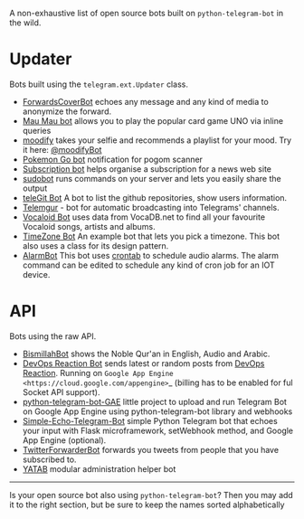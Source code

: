 A non-exhaustive list of open source bots built on `python-telegram-bot` in the wild. 

# Updater
Bots built using the `telegram.ext.Updater` class.


* [ForwardsCoverBot](https://github.com/91DarioDev/ForwardsCoverBot) echoes any message and any kind of media to anonymize the forward.
* [Mau Mau bot](https://github.com/jh0ker/mau_mau_bot) allows you to play the popular card game UNO via inline queries
* [moodify](https://github.com/samsontmr/moodify) takes your selfie and recommends a playlist for your mood. Try it here: [@moodifyBot](http://t.me/moodifybot)
* [Pokemon Go bot](https://github.com/eugenio412/PogomBOT) notification for pogom scanner
* [Subscription bot](https://github.com/AlexLoushkin/TelegramSubscriptionBot) helps organise a subscription for a news web site
* [sudobot](https://github.com/bvanrijn/sudobot) runs commands on your server and lets you easily share the output
* [teleGit Bot](https://github.com/HeavenH/teleGit) A bot to list the github repositories, show users information.
* [Telemgur](https://github.com/vaniakosmos/telemgur) - bot for automatic broadcasting into Telegrams' channels.
* [Vocaloid Bot](https://github.com/bomjacob/VocaBot) uses data from VocaDB.net to find all your favourite Vocaloid songs, artists and albums.
* [TimeZone Bot](https://gist.github.com/guysoft/4f220fe407a9bff37e3feff9f60f83a7) An example bot that lets you pick a timezone. This bot also uses a class for its design pattern.
* [AlarmBot](https://github.com/guysoft/AlarmBot) This bot uses [crontab](https://en.wikipedia.org/wiki/Cron) to schedule audio alarms. The alarm command can be edited to schedule any kind of cron job for an IOT device.
# API
Bots using the raw API.

* [BismillahBot](https://github.com/rahiel/BismillahBot) shows the Noble Qur'an in English, Audio and Arabic.
* [DevOps Reaction Bot](https://github.com/leandrotoledo/gae-devops-reaction-telegram-bot) sends latest or random posts from [DevOps Reaction](http://devopsreactions.tumblr.com/). Running on `Google App Engine <https://cloud.google.com/appengine>`_ (billing has to be enabled for ful Socket API support).
* [python-telegram-bot-GAE](https://github.com/FollonSaxBass/python-telegram-bot-GAE) little project to upload and run Telegram Bot on Google App Engine using python-telegram-bot library and webhooks
* [Simple-Echo-Telegram-Bot](https://github.com/sooyhwang/Simple-Echo-Telegram-Bot) simple Python Telegram bot that echoes your input with Flask microframework, setWebhook method, and Google App Engine (optional).
* [TwitterForwarderBot](https://github.com/franciscod/telegram-twitter-forwarder-bot) forwards you tweets from people that you have subscribed to.
* [YATAB](https://github.com/Nhoya/YATAB/) modular administration helper bot

---
Is your open source bot also using `python-telegram-bot`? Then you may add it to the right section, but be sure to keep the names sorted alphabetically